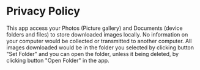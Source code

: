 # Privacy Policy

This app access your Photos (Picture gallery) and Documents (device folders and files) to store downloaded images locally. No information on your computer would be collected or transmitted to another computer. All images downloaded would be in the folder you selected by clicking button "Set Folder" and you can open the folder, unless it being deleted, by clicking button "Open Folder" in the app. 